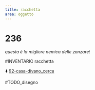 ```yaml
---
title: racchetta
area: oggetto
---
```

# 236
_questa è la migliore nemica delle zanzare!_

#INVENTARIO racchetta

⬇️ [92-casa-divano_cerca](92-casa-divano_cerca.md)

#TODO_disegno